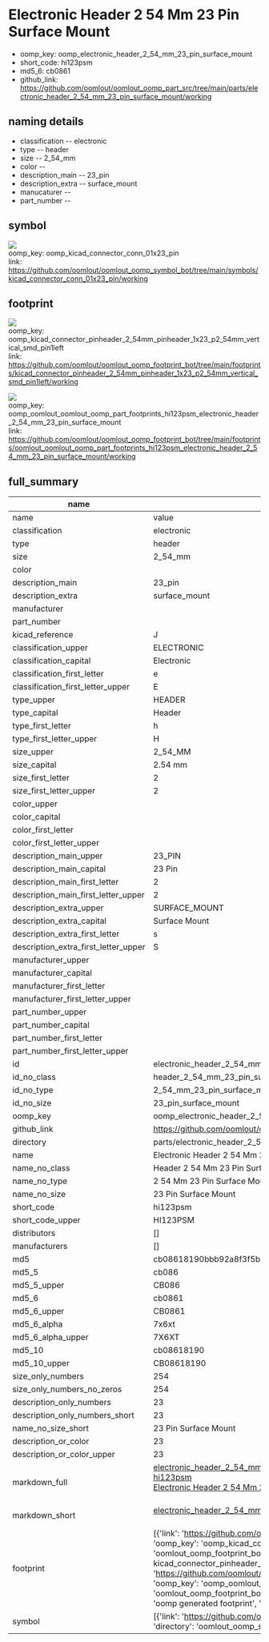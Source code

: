 # Electronic Header 2 54 Mm 23 Pin Surface Mount

  
* oomp_key: oomp_electronic_header_2_54_mm_23_pin_surface_mount 
* short_code: hi123psm
* md5_6: cb0861  
* github_link: https://github.com/oomlout/oomlout_oomp_part_src/tree/main/parts/electronic_header_2_54_mm_23_pin_surface_mount/working  
## naming details
* classification -- electronic
* type -- header
* size -- 2_54_mm
* color -- 
* description_main -- 23_pin
* description_extra -- surface_mount
* manucaturer -- 
* part_number -- 



## symbol

![](symbol/{index}/working/working_600.png)  
oomp_key: oomp_kicad_connector_conn_01x23_pin  
link: https://github.com/oomlout/oomlout_oomp_symbol_bot/tree/main/symbols/kicad_connector_conn_01x23_pin/working  

## footprint

![](footprint/{index}/working/working_600.png)  
oomp_key: oomp_kicad_connector_pinheader_2_54mm_pinheader_1x23_p2_54mm_vertical_smd_pin1left  
link: https://github.com/oomlout/oomlout_oomp_footprint_bot/tree/main/footprints/kicad_connector_pinheader_2_54mm_pinheader_1x23_p2_54mm_vertical_smd_pin1left/working  

![](footprint/{index}/working/working_600.png)  
oomp_key: oomp_oomlout_oomlout_oomp_part_footprints_hi123psm_electronic_header_2_54_mm_23_pin_surface_mount  
link: https://github.com/oomlout/oomlout_oomp_footprint_bot/tree/main/footprints/oomlout_oomlout_oomp_part_footprints_hi123psm_electronic_header_2_54_mm_23_pin_surface_mount/working  

## full_summary
| name | value | 
| --- | --- | 
| name | value | 
| classification | electronic | 
| type | header | 
| size | 2_54_mm | 
| color |  | 
| description_main | 23_pin | 
| description_extra | surface_mount | 
| manufacturer |  | 
| part_number |  | 
| kicad_reference | J | 
| classification_upper | ELECTRONIC | 
| classification_capital | Electronic | 
| classification_first_letter | e | 
| classification_first_letter_upper | E | 
| type_upper | HEADER | 
| type_capital | Header | 
| type_first_letter | h | 
| type_first_letter_upper | H | 
| size_upper | 2_54_MM | 
| size_capital | 2.54 mm | 
| size_first_letter | 2 | 
| size_first_letter_upper | 2 | 
| color_upper |  | 
| color_capital |  | 
| color_first_letter |  | 
| color_first_letter_upper |  | 
| description_main_upper | 23_PIN | 
| description_main_capital | 23 Pin | 
| description_main_first_letter | 2 | 
| description_main_first_letter_upper | 2 | 
| description_extra_upper | SURFACE_MOUNT | 
| description_extra_capital | Surface Mount | 
| description_extra_first_letter | s | 
| description_extra_first_letter_upper | S | 
| manufacturer_upper |  | 
| manufacturer_capital |  | 
| manufacturer_first_letter |  | 
| manufacturer_first_letter_upper |  | 
| part_number_upper |  | 
| part_number_capital |  | 
| part_number_first_letter |  | 
| part_number_first_letter_upper |  | 
| id | electronic_header_2_54_mm_23_pin_surface_mount | 
| id_no_class | header_2_54_mm_23_pin_surface_mount | 
| id_no_type | 2_54_mm_23_pin_surface_mount | 
| id_no_size | 23_pin_surface_mount | 
| oomp_key | oomp_electronic_header_2_54_mm_23_pin_surface_mount | 
| github_link | https://github.com/oomlout/oomlout_oomp_part_src/tree/main/parts/electronic_header_2_54_mm_23_pin_surface_mount/working | 
| directory | parts/electronic_header_2_54_mm_23_pin_surface_mount | 
| name | Electronic Header 2 54 Mm 23 Pin Surface Mount | 
| name_no_class | Header 2 54 Mm 23 Pin Surface Mount | 
| name_no_type | 2 54 Mm 23 Pin Surface Mount | 
| name_no_size | 23 Pin Surface Mount | 
| short_code | hi123psm | 
| short_code_upper | HI123PSM | 
| distributors | [] | 
| manufacturers | [] | 
| md5 | cb08618190bbb92a8f3f5b024411757b | 
| md5_5 | cb086 | 
| md5_5_upper | CB086 | 
| md5_6 | cb0861 | 
| md5_6_upper | CB0861 | 
| md5_6_alpha | 7x6xt | 
| md5_6_alpha_upper | 7X6XT | 
| md5_10 | cb08618190 | 
| md5_10_upper | CB08618190 | 
| size_only_numbers | 254 | 
| size_only_numbers_no_zeros | 254 | 
| description_only_numbers | 23 | 
| description_only_numbers_short | 23 | 
| name_no_size_short | 23 Pin Surface Mount | 
| description_or_color | 23 | 
| description_or_color_upper | 23 | 
| markdown_full | [electronic_header_2_54_mm_23_pin_surface_mount](https://github.com/oomlout/oomlout_oomp_part_src/tree/main/parts/electronic_header_2_54_mm_23_pin_surface_mount/working)<br>[hi123psm](https://github.com/oomlout/oomlout_oomp_part_src/tree/main/parts/electronic_header_2_54_mm_23_pin_surface_mount/working)<br>[Electronic Header 2 54 Mm 23 Pin Surface Mount](https://github.com/oomlout/oomlout_oomp_part_src/tree/main/parts/electronic_header_2_54_mm_23_pin_surface_mount/working)<br><br> | 
| markdown_short | [electronic_header_2_54_mm_23_pin_surface_mount](https://github.com/oomlout/oomlout_oomp_part_src/tree/main/parts/electronic_header_2_54_mm_23_pin_surface_mount/working)<br><br> | 
| footprint | [{'link': 'https://github.com/oomlout/oomlout_oomp_footprint_bot/tree/main/foootprntss/kicad_connector_pinheader_2_54mm_pinheader_1x23_p2_54mm_vertical_smd_pin1left', 'oomp_key': 'oomp_kicad_connector_pinheader_2_54mm_pinheader_1x23_p2_54mm_vertical_smd_pin1left', 'directory': 'oomlout_oomp_footprint_bot/footprints/kicad_connector_pinheader_2_54mm_pinheader_1x23_p2_54mm_vertical_smd_pin1left//working/working.kicad_mod', 'note': 'source footprint kicad_connector_pinheader_2_54mm_pinheader_1x23_p2_54mm_vertical_smd_pin1left', 'index': 0}, {'link': 'https://github.com/oomlout/oomlout_oomp_footprint_bot/tree/main/foootprntss/oomlout_oomlout_oomp_part_footprints_hi123psm_electronic_header_2_54_mm_23_pin_surface_mount', 'oomp_key': 'oomp_oomlout_oomlout_oomp_part_footprints_hi123psm_electronic_header_2_54_mm_23_pin_surface_mount', 'directory': 'oomlout_oomp_footprint_bot/footprints/oomlout_oomlout_oomp_part_footprints_hi123psm_electronic_header_2_54_mm_23_pin_surface_mount//working/working.kicad_mod', 'note': 'oomp generated footprint', 'index': 1}] | 
| symbol | [{'link': 'https://github.com/oomlout/oomlout_oomp_symbol_bot/tree/main/symbols/kicad_connector_conn_01x23_pin', 'oomp_key': 'oomp_kicad_connector_conn_01x23_pin', 'directory': 'oomlout_oomp_symbol_bot/symbols/kicad_connector_conn_01x23_pin//working/working.kicad_sym', 'index': 0}] | 
